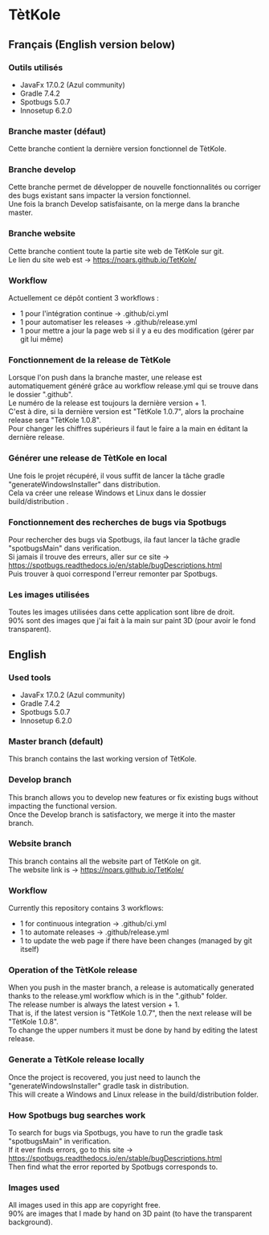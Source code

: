 # TètKole

## Français (English version below)

### Outils utilisés

* JavaFx 17.0.2 (Azul community)
* Gradle 7.4.2
* Spotbugs 5.0.7
* Innosetup 6.2.0

### Branche master (défaut)

Cette branche contient la dernière version fonctionnel de TètKole.

### Branche develop

Cette branche permet de développer de nouvelle fonctionnalités ou corriger des bugs existant sans impacter la version fonctionnel.<br>
Une fois la branch Develop satisfaisante, on la merge dans la branche master.

### Branche website

Cette branche contient toute la partie site web de TètKole sur git.<br>
Le lien du site web est -> https://noars.github.io/TetKole/

### Workflow

Actuellement ce dépôt contient 3 workflows :

* 1 pour l'intégration continue -> .github/ci.yml
* 1 pour automatiser les releases -> .github/release.yml
* 1 pour mettre a jour la page web si il y a eu des modification (gérer par git lui même)

### Fonctionnement de la release de TètKole

Lorsque l'on push dans la branche master, une release est automatiquement généré grâce au workflow release.yml qui se trouve dans le dossier ".github".<br>
Le numéro de la release est toujours la dernière version + 1. <br>
C'est à dire, si la dernière version est "TètKole 1.0.7", alors la prochaine release sera "TètKole 1.0.8".<br>
Pour changer les chiffres supérieurs il faut le faire a la main en éditant la dernière release.

### Générer une release de TètKole en local

Une fois le projet récupéré, il vous suffit de lancer la tâche gradle "generateWindowsInstaller" dans distribution.<br>
Cela va créer une release Windows et Linux dans le dossier build/distribution .

### Fonctionnement des recherches de bugs via Spotbugs

Pour rechercher des bugs via Spotbugs, ila faut lancer la tâche gradle "spotbugsMain" dans verification.<br>
Si jamais il trouve des erreurs, aller sur ce site -> https://spotbugs.readthedocs.io/en/stable/bugDescriptions.html <br>
Puis trouver à quoi correspond l'erreur remonter par Spotbugs.

### Les images utilisées

Toutes les images utilisées dans cette application sont libre de droit.<br>
90% sont des images que j'ai fait à la main sur paint 3D (pour avoir le fond transparent).

## English

### Used tools

* JavaFx 17.0.2 (Azul community)
* Gradle 7.4.2
* Spotbugs 5.0.7
* Innosetup 6.2.0

### Master branch (default)

This branch contains the last working version of TètKole.


### Develop branch

This branch allows you to develop new features or fix existing bugs without impacting the functional version.<br>
Once the Develop branch is satisfactory, we merge it into the master branch.


### Website branch

This branch contains all the website part of TètKole on git.<br>
The website link is -> https://noars.github.io/TetKole/

### Workflow

Currently this repository contains 3 workflows:

* 1 for continuous integration -> .github/ci.yml
* 1 to automate releases -> .github/release.yml
* 1 to update the web page if there have been changes (managed by git itself)

### Operation of the TètKole release

When you push in the master branch, a release is automatically generated thanks to the release.yml workflow which is in the ".github" folder.<br>
The release number is always the latest version + 1. <br>
That is, if the latest version is "TètKole 1.0.7", then the next release will be "TètKole 1.0.8".<br>
To change the upper numbers it must be done by hand by editing the latest release.

### Generate a TètKole release locally

Once the project is recovered, you just need to launch the "generateWindowsInstaller" gradle task in distribution.<br>
This will create a Windows and Linux release in the build/distribution folder.

### How Spotbugs bug searches work

To search for bugs via Spotbugs, you have to run the gradle task "spotbugsMain" in verification.<br>
If it ever finds errors, go to this site -> https://spotbugs.readthedocs.io/en/stable/bugDescriptions.html <br>
Then find what the error reported by Spotbugs corresponds to.

### Images used

All images used in this app are copyright free.<br>
90% are images that I made by hand on 3D paint (to have the transparent background).